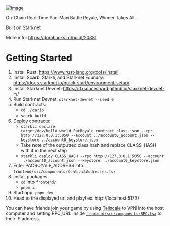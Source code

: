 [![image](https://github.com/user-attachments/assets/f277b63a-75c8-4683-868a-db838788949d)](https://dorahacks.io/buidl/20381)

On-Chain Real-Time Pac-Man Battle Royale, Winner Takes All.

Built on [Starknet](https://www.starknet.io/)

More info: https://dorahacks.io/buidl/20381

# Getting Started
1. Install Rust: https://www.rust-lang.org/tools/install
2. Install Scarb, Starkli, and Starknet Foundry: https://docs.starknet.io/quick-start/environment-setup/
3. Install Starknet Devnet: https://0xspaceshard.github.io/starknet-devnet-rs/
4. Run Starknet Devnet: `starknet-devnet --seed 0`
5. Build contracts:
      - `cd ./cario`
      - `scarb build`
6. Deploy contracts:
      - `starkli declare target/dev/hello_world_PacRoyale.contract_class.json --rpc http://127.0.0.1:5050 --account ../account0_account.json --keystore ../account0_keystore.json`
      - Take note of the outputted class hash and replace CLASS_HASH with it in the next step
      - `starkli deploy CLASS_HASH --rpc http://127.0.0.1:5050 --account ../account0_account.json --keystore ../account0_keystore.json`
7. Enter PACROYALE_ADDRESS into `frontend/src/components/ContractAddresses.tsx`
8. Install packages:
      - `cd` into `frontend/`
      - `pnpm i`
9. Start app: `pnpm dev`
10. Head to the displayed url and play! ex. http://localhost:5173/ 

You can have friends join your game by using [Tailscale](https://tailscale.com/) to VPN into the host computer and setting RPC_URL inside [`frontend/src/components/RPC.tsx`](https://github.com/xavierdmello/PacRoyale/blob/main/frontend/src/components/RPC.tsx) to their IP address.
